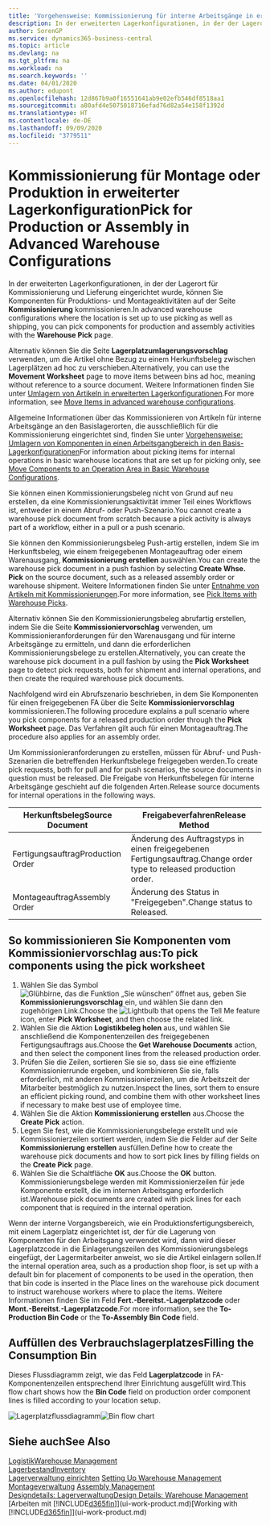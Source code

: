 ```yaml
---
title: 'Vorgehensweise: Kommissionierung für interne Arbeitsgänge in erweiterter Lagerkonfigurationen | Microsoft Docs'
description: In der erweiterten Lagerkonfigurationen, in der der Lagerort für Kommissionierung und Lieferung eingerichtet wurde, können Sie Komponenten für Produktions- und Montageaktivitäten auf der Seite **Kommissionierung** kommissionieren.
author: SorenGP
ms.service: dynamics365-business-central
ms.topic: article
ms.devlang: na
ms.tgt_pltfrm: na
ms.workload: na
ms.search.keywords: ''
ms.date: 04/01/2020
ms.author: edupont
ms.openlocfilehash: 12d867b9a0f16551641ab9e02efb546df8518aa1
ms.sourcegitcommit: a80afd4e5075018716efad76d82a54e158f1392d
ms.translationtype: HT
ms.contentlocale: de-DE
ms.lasthandoff: 09/09/2020
ms.locfileid: "3779511"
---
```

# <a name="pick-for-production-or-assembly-in-advanced-warehouse-configurations"></a><span data-ttu-id="6cdb5-103">Kommissionierung für Montage oder Produktion in erweiterter Lagerkonfiguration</span><span class="sxs-lookup"><span data-stu-id="6cdb5-103">Pick for Production or Assembly in Advanced Warehouse Configurations</span></span>
<span data-ttu-id="6cdb5-104">In der erweiterten Lagerkonfigurationen, in der der Lagerort für Kommissionierung und Lieferung eingerichtet wurde, können Sie Komponenten für Produktions- und Montageaktivitäten auf der Seite **Kommissionierung** kommissionieren.</span><span class="sxs-lookup"><span data-stu-id="6cdb5-104">In advanced warehouse configurations where the location is set up to use picking as well as shipping, you can pick components for production and assembly activities with the **Warehouse Pick** page.</span></span>  

<span data-ttu-id="6cdb5-105">Alternativ können Sie die Seite **Lagerplatzumlagerungsvorschlag** verwenden, um die Artikel ohne Bezug zu einem Herkunftsbeleg zwischen Lagerplätzen ad hoc zu verschieben.</span><span class="sxs-lookup"><span data-stu-id="6cdb5-105">Alternatively, you can use the **Movement Worksheet** page to move items between bins ad hoc, meaning without reference to a source document.</span></span> <span data-ttu-id="6cdb5-106">Weitere Informationen finden Sie unter [Umlagern von Artikeln in erweiterten Lagerkonfigurationen](warehouse-how-to-move-items-in-advanced-warehousing.md).</span><span class="sxs-lookup"><span data-stu-id="6cdb5-106">For more information, see [Move Items in advanced warehouse configurations](warehouse-how-to-move-items-in-advanced-warehousing.md).</span></span>  

<span data-ttu-id="6cdb5-107">Allgemeine Informationen über das Kommissionieren von Artikeln für interne Arbeitsgänge an den Basislagerorten, die ausschließlich für die Kommissionierung eingerichtet sind, finden Sie unter [Vorgehensweise: Umlagern von Komponenten in einen Arbeitsgangbereich in den Basis-Lagerkonfigurationen](warehouse-how-to-move-components-to-an-operation-area-in-basic-warehousing.md)</span><span class="sxs-lookup"><span data-stu-id="6cdb5-107">For information about picking items for internal operations in basic warehouse locations that are set up for picking only, see [Move Components to an Operation Area in Basic Warehouse Configurations](warehouse-how-to-move-components-to-an-operation-area-in-basic-warehousing.md).</span></span>  

<span data-ttu-id="6cdb5-108">Sie können einen Kommissionierungsbeleg nicht von Grund auf neu erstellen, da eine Kommissionierungsaktivität immer Teil eines Workflows ist, entweder in einem Abruf- oder Push-Szenario.</span><span class="sxs-lookup"><span data-stu-id="6cdb5-108">You cannot create a warehouse pick document from scratch because a pick activity is always part of a workflow, either in a pull or a push scenario.</span></span>  

<span data-ttu-id="6cdb5-109">Sie können den Kommissionierungsbeleg Push-artig erstellen, indem Sie im Herkunftsbeleg, wie einem freigegebenen Montageauftrag oder einem Warenausgang, **Kommissionierung erstellen** auswählen.</span><span class="sxs-lookup"><span data-stu-id="6cdb5-109">You can create the warehouse pick document in a push fashion by selecting **Create Whse. Pick** on the source document, such as a released assembly order or warehouse shipment.</span></span> <span data-ttu-id="6cdb5-110">Weitere Informationen finden Sie unter [Entnahme von Artikeln mit Kommissionierungen](warehouse-how-to-pick-items-for-warehouse-shipment.md).</span><span class="sxs-lookup"><span data-stu-id="6cdb5-110">For more information, see [Pick Items with Warehouse Picks](warehouse-how-to-pick-items-for-warehouse-shipment.md).</span></span>  

<span data-ttu-id="6cdb5-111">Alternativ können Sie den Kommissionierungsbeleg abrufartig erstellen, indem Sie die Seite **Kommissioniervorschlag** verwenden, um Kommissionieranforderungen für den Warenausgang und für interne Arbeitsgänge zu ermitteln, und dann die erforderlichen Kommissionierungsbelege zu erstellen.</span><span class="sxs-lookup"><span data-stu-id="6cdb5-111">Alternatively, you can create the warehouse pick document in a pull fashion by using the **Pick Worksheet** page to detect pick requests, both for shipment and internal operations, and then create the required warehouse pick documents.</span></span>  

<span data-ttu-id="6cdb5-112">Nachfolgend wird ein Abrufszenario beschrieben, in dem Sie Komponenten für einen freigegebenen FA über die Seite **Kommissioniervorschlag** kommissionieren.</span><span class="sxs-lookup"><span data-stu-id="6cdb5-112">The following procedure explains a pull scenario where you pick components for a released production order through the **Pick Worksheet** page.</span></span> <span data-ttu-id="6cdb5-113">Das Verfahren gilt auch für einen Montageauftrag.</span><span class="sxs-lookup"><span data-stu-id="6cdb5-113">The procedure also applies for an assembly order.</span></span>  

<span data-ttu-id="6cdb5-114">Um Kommissionieranforderungen zu erstellen, müssen für Abruf- und Push-Szenarien die betreffenden Herkunftsbelege freigegeben werden.</span><span class="sxs-lookup"><span data-stu-id="6cdb5-114">To create pick requests, both for pull and for push scenarios, the source documents in question must be released.</span></span> <span data-ttu-id="6cdb5-115">Die Freigabe von Herkunftsbelegen für interne Arbeitsgänge geschieht auf die folgenden Arten.</span><span class="sxs-lookup"><span data-stu-id="6cdb5-115">Release source documents for internal operations in the following ways.</span></span>  

|<span data-ttu-id="6cdb5-116">Herkunftsbeleg</span><span class="sxs-lookup"><span data-stu-id="6cdb5-116">Source Document</span></span>|<span data-ttu-id="6cdb5-117">Freigabeverfahren</span><span class="sxs-lookup"><span data-stu-id="6cdb5-117">Release Method</span></span>|  
|---------------------|--------------------|  
|<span data-ttu-id="6cdb5-118">Fertigungsauftrag</span><span class="sxs-lookup"><span data-stu-id="6cdb5-118">Production Order</span></span>|<span data-ttu-id="6cdb5-119">Änderung des Auftragstyps in einen freigegebenen Fertigungsauftrag.</span><span class="sxs-lookup"><span data-stu-id="6cdb5-119">Change order type to released production order.</span></span>|  
|<span data-ttu-id="6cdb5-120">Montageauftrag</span><span class="sxs-lookup"><span data-stu-id="6cdb5-120">Assembly Order</span></span>|<span data-ttu-id="6cdb5-121">Änderung des Status in "Freigegeben".</span><span class="sxs-lookup"><span data-stu-id="6cdb5-121">Change status to Released.</span></span>|  

## <a name="to-pick-components-using-the-pick-worksheet"></a><span data-ttu-id="6cdb5-122">So kommissionieren Sie Komponenten vom Kommissioniervorschlag aus:</span><span class="sxs-lookup"><span data-stu-id="6cdb5-122">To pick components using the pick worksheet</span></span>  
1.  <span data-ttu-id="6cdb5-123">Wählen Sie das Symbol ![Glühbirne, das die Funktion „Sie wünschen“ öffnet](media/ui-search/search_small.png "Was möchten Sie tun?") aus, geben Sie **Kommissionierungsvorschlag** ein, und wählen Sie dann den zugehörigen Link.</span><span class="sxs-lookup"><span data-stu-id="6cdb5-123">Choose the ![Lightbulb that opens the Tell Me feature](media/ui-search/search_small.png "Tell me what you want to do") icon, enter **Pick Worksheet**, and then choose the related link.</span></span>  
2.  <span data-ttu-id="6cdb5-124">Wählen Sie die Aktion **Logistikbeleg holen** aus, und wählen Sie anschließend die Komponentenzeilen des freigegebenen Fertigungsauftrags aus.</span><span class="sxs-lookup"><span data-stu-id="6cdb5-124">Choose the **Get Warehouse Documents** action, and then select the component lines from the released production order.</span></span>  
3.  <span data-ttu-id="6cdb5-125">Prüfen Sie die Zeilen, sortieren Sie sie so, dass sie eine effiziente Kommissionierrunde ergeben, und kombinieren Sie sie, falls erforderlich, mit anderen Kommissionierzeilen, um die Arbeitszeit der Mitarbeiter bestmöglich zu nutzen.</span><span class="sxs-lookup"><span data-stu-id="6cdb5-125">Inspect the lines, sort them to ensure an efficient picking round, and combine them with other worksheet lines if necessary to make best use of employee time.</span></span>  
4.  <span data-ttu-id="6cdb5-126">Wählen Sie die Aktion **Kommissionierung erstellen** aus.</span><span class="sxs-lookup"><span data-stu-id="6cdb5-126">Choose the **Create Pick** action.</span></span>  
5.  <span data-ttu-id="6cdb5-127">Legen Sie fest, wie die Kommissionierungsbelege erstellt und wie Kommissionierzeilen sortiert werden, indem Sie die Felder auf der Seite **Kommissionierung erstellen** ausfüllen.</span><span class="sxs-lookup"><span data-stu-id="6cdb5-127">Define how to create the warehouse pick documents and how to sort pick lines by filling fields on the **Create Pick** page.</span></span>  
6.  <span data-ttu-id="6cdb5-128">Wählen Sie die Schaltfläche **OK** aus.</span><span class="sxs-lookup"><span data-stu-id="6cdb5-128">Choose the **OK** button.</span></span> <span data-ttu-id="6cdb5-129">Kommissionierungsbelege werden mit Kommissionierzeilen für jede Komponente erstellt, die im internen Arbeitsgang erforderlich ist.</span><span class="sxs-lookup"><span data-stu-id="6cdb5-129">Warehouse pick documents are created with pick lines for each component that is required in the internal operation.</span></span>  

<span data-ttu-id="6cdb5-130">Wenn der interne Vorgangsbereich, wie ein Produktionsfertigungsbereich, mit einem Lagerplatz eingerichtet ist, der für die Lagerung von Komponenten für den Arbeitsgang verwendet wird, dann wird dieser Lagerplatzcode in die Einlagerungszeilen des Kommissionierungsbelegs eingefügt, der Lagermitarbeiter anweist, wo sie die Artikel einlagern sollen.</span><span class="sxs-lookup"><span data-stu-id="6cdb5-130">If the internal operation area, such as a production shop floor, is set up with a default bin for placement of components to be used in the operation, then that bin code is inserted in the Place lines on the warehouse pick document to instruct warehouse workers where to place the items.</span></span> <span data-ttu-id="6cdb5-131">Weitere Informationen finden Sie im Feld **Fert.-Bereitst.-Lagerplatzcode** oder **Mont.-Bereitst.-Lagerplatzcode**.</span><span class="sxs-lookup"><span data-stu-id="6cdb5-131">For more information, see the **To-Production Bin Code** or the **To-Assembly Bin Code** field.</span></span>

## <a name="filling-the-consumption-bin"></a><span data-ttu-id="6cdb5-132">Auffüllen des Verbrauchslagerplatzes</span><span class="sxs-lookup"><span data-stu-id="6cdb5-132">Filling the Consumption Bin</span></span>
<span data-ttu-id="6cdb5-133">Dieses Flussdiagramm zeigt, wie das Feld **Lagerplatzcode** in FA-Komponentenzeilen entsprechend Ihrer Einrichtung ausgefüllt wird.</span><span class="sxs-lookup"><span data-stu-id="6cdb5-133">This flow chart shows how the **Bin Code** field on production order component lines is filled according to your location setup.</span></span>

<span data-ttu-id="6cdb5-134">![Lagerplatzflussdiagramm](media/binflow.png "BinFlow")</span><span class="sxs-lookup"><span data-stu-id="6cdb5-134">![Bin flow chart](media/binflow.png "BinFlow")</span></span>  

## <a name="see-also"></a><span data-ttu-id="6cdb5-135">Siehe auch</span><span class="sxs-lookup"><span data-stu-id="6cdb5-135">See Also</span></span>
[<span data-ttu-id="6cdb5-136">Logistik</span><span class="sxs-lookup"><span data-stu-id="6cdb5-136">Warehouse Management</span></span>](warehouse-manage-warehouse.md)  
[<span data-ttu-id="6cdb5-137">Lagerbestand</span><span class="sxs-lookup"><span data-stu-id="6cdb5-137">Inventory</span></span>](inventory-manage-inventory.md)  
<span data-ttu-id="6cdb5-138">[Lagerverwaltung einrichten](warehouse-setup-warehouse.md)   </span><span class="sxs-lookup"><span data-stu-id="6cdb5-138">[Setting Up Warehouse Management](warehouse-setup-warehouse.md)   </span></span>  
<span data-ttu-id="6cdb5-139">[Montageverwaltung](assembly-assemble-items.md)  </span><span class="sxs-lookup"><span data-stu-id="6cdb5-139">[Assembly Management](assembly-assemble-items.md)  </span></span>  
[<span data-ttu-id="6cdb5-140">Designdetails: Lagerverwaltung</span><span class="sxs-lookup"><span data-stu-id="6cdb5-140">Design Details: Warehouse Management</span></span>](design-details-warehouse-management.md)  
<span data-ttu-id="6cdb5-141">[Arbeiten mit [!INCLUDE[d365fin](includes/d365fin_md.md)]](ui-work-product.md)</span><span class="sxs-lookup"><span data-stu-id="6cdb5-141">[Working with [!INCLUDE[d365fin](includes/d365fin_md.md)]](ui-work-product.md)</span></span>
